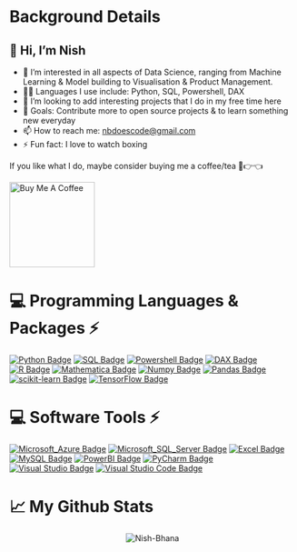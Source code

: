 # Background Details

## 👋 Hi, I’m Nish
- 👀 I’m interested in all aspects of Data Science, ranging from Machine Learning & Model building to Visualisation & Product Management.
- :technologist: Languages I use include: Python, SQL, Powershell, DAX 
- 💞️ I’m looking to add interesting projects that I do in my free time here
- 🥅 Goals: Contribute more to open source projects & to learn something new everyday
- 📫 How to reach me: nbdoescode@gmail.com
- ⚡ Fun fact: I love to watch boxing

If you like what I do, maybe consider buying me a coffee/tea 🥺👉👈

<a href="https://www.buymeacoffee.com/nishb" target="_blank"><img src="https://cdn.buymeacoffee.com/buttons/v2/default-red.png" alt="Buy Me A Coffee" width="150" ></a>




# 💻 Programming Languages & Packages ⚡
[![Python Badge](https://img.shields.io/badge/-Python-yellow?style=for-the-badge&labelColor=black&logo=Python&logoColor=yellow)](#)
[![SQL Badge](https://img.shields.io/badge/-SQL-88CE02?style=for-the-badge&labelColor=black&logo=MicrosoftSQLServer&logoColor=88CE02)](#)
[![Powershell Badge](https://img.shields.io/badge/-Powershell-276DC3?style=for-the-badge&labelColor=black&logo=Powershell&logoColor=276DC3)](#)
[![DAX Badge](https://img.shields.io/badge/-DAX-FFC0CB?style=for-the-badge&labelColor=black&logo=PowerBI&logoColor=FFC0CB)](#) 
[![R Badge](https://img.shields.io/badge/-R-276DC3?style=for-the-badge&labelColor=black&logo=R&logoColor=276DC3)](#)
[![Mathematica Badge](https://img.shields.io/badge/-Mathematica-DD1100?style=for-the-badge&labelColor=black&logo=WolframMathematica&logoColor=DD1100)](#)
[![Numpy Badge](https://img.shields.io/badge/-NumPy-013243?style=for-the-badge&labelColor=black&logo=NumPy&logoColor=013243)](#) 
[![Pandas Badge](https://img.shields.io/badge/-pandas-150458?style=for-the-badge&labelColor=black&logo=pandas&logoColor=150458)](#) 
[![scikit-learn Badge](https://img.shields.io/badge/-Scikit_Learn-F7931E?style=for-the-badge&labelColor=black&logo=scikit-learn&logoColor=F7931E)](#) 
[![TensorFlow Badge](https://img.shields.io/badge/-TensorFlow-FF6F00?style=for-the-badge&labelColor=black&logo=TensorFlow&logoColor=FF6F00)](#)





# 💻 Software Tools ⚡
[![Microsoft_Azure Badge](https://img.shields.io/badge/-Microsoft_Azure-0078D4?style=for-the-badge&labelColor=black&logo=MicrosoftAzure&logoColor=0078D4)](#)
[![Microsoft_SQL_Server Badge](https://img.shields.io/badge/-Microsoft_SQL_Server-CC2927?style=for-the-badge&labelColor=black&logo=MicrosoftSQLServer&logoColor=CC2927)](#)
[![Excel Badge](https://img.shields.io/badge/-Microsoft_Excel-217346?style=for-the-badge&labelColor=black&logo=MicrosoftExcel&logoColor=217346)](#)
[![MySQL Badge](https://img.shields.io/badge/-MySQL-61DBFB?style=for-the-badge&labelColor=black&logo=MySQL&logoColor=61DBFB)](#)
[![PowerBI Badge](https://img.shields.io/badge/-PowerBI-F2C811?style=for-the-badge&labelColor=black&logo=PowerBI&logoColor=F2C811)](#)
[![PyCharm Badge](https://img.shields.io/badge/-PyCharm-808080?style=for-the-badge&labelColor=black&logo=PyCharm&logoColor=FFFFFF)](#)
[![Visual Studio Badge](https://img.shields.io/badge/-Visual_Studio-5C2D91?style=for-the-badge&labelColor=black&logo=VisualStudio&logoColor=5C2D91)](#)
[![Visual Studio Code Badge](https://img.shields.io/badge/-Visual_Studio_Code-007ACC?style=for-the-badge&labelColor=black&logo=VisualStudioCode&logoColor=007ACC)](#)


# 📈 My Github Stats

<p align="center"> <img src="https://github-readme-stats.vercel.app/api?username=Nish-Bhana&show_icons=true&theme=gotham" alt="Nish-Bhana" />



<!---
Nish-Bhana/Nish-Bhana is a ✨ special ✨ repository because its `README.md` (this file) appears on your GitHub profile.
You can click the Preview link to take a look at your changes.
--->
